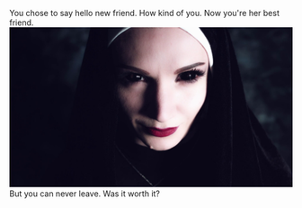 You chose to say hello new friend. How kind of you. Now you're her best friend. 
![](../pictures/nun2.png)
But you can never leave. Was it worth it?
